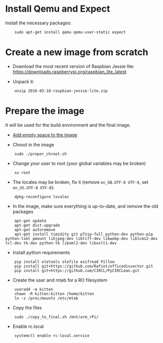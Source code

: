 Install Qemu and Expect
============

Install the necessary packages:

```
    sudo apt-get install qemu qemu-user-static expect
```


Create a new image from scratch
===============================

* Download the most recent version of Raspbian Jessie lite:
    https://downloads.raspberrypi.org/raspbian_lite_latest

* Unpack it:

```
    unzip 2016-03-18-raspbian-jessie-lite.zip
```


Prepare the image
=================

It will be used for the build environment and the final image.

* [Add empty space to the image](resize_img.md)

* Chroot in the image

```
    sudo ./proper_chroot.sh
```

* Change your user to root (your global variables may be broken)

```
    su root
```

* The locales may be broken, fix it (remove `en_GB.UTF-8 UTF-8`, set `en_US.UTF-8 UTF-8`):

```
    dpkg-reconfigure locales
```

* In the image, make sure everything is up-to-date, and remove the old packages

```
    apt-get update
    apt-get dist-upgrade
    apt-get autoremove
    apt-get install timidity git p7zip-full python-dev python-pip python-lxml pmount libjpeg-dev libtiff-dev libwebp-dev liblcms2-dev tcl-dev tk-dev python-tk libxml2-dev libxslt1-dev
```

* Install python requirements

```
    pip install oletools olefile exifread Pillow
    pip install git+https://github.com/Rafiot/officedissector.git
    pip install git+https://github.com/CIRCL/PyCIRCLean.git
```

* Create the user and mtab for a RO filesystem

```
    useradd -m kitten
    chown -R kitten:kitten /home/kitten
    ln -s /proc/mounts /etc/mtab
```

* Copy the files

```
    sudo ./copy_to_final.sh /mnt/arm_rPi/
```

* Enable rc.local

```
    systemctl enable rc-local.service
```

